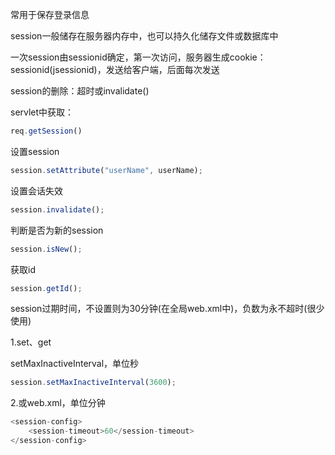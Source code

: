 常用于保存登录信息



session一般储存在服务器内存中，也可以持久化储存文件或数据库中

一次session由sessionid确定，第一次访问，服务器生成cookie：sessionid(jsessionid)，发送给客户端，后面每次发送

session的删除：超时或invalidate()



servlet中获取：

```javascript
req.getSession()
```



设置session

```javascript
session.setAttribute("userName", userName);
```



设置会话失效

```javascript
session.invalidate();
```



判断是否为新的session

```javascript
session.isNew();
```



获取id

```javascript
session.getId();
```



session过期时间，不设置则为30分钟(在全局web.xml中)，负数为永不超时(很少使用)

1.set、get

setMaxInactiveInterval，单位秒

```javascript
session.setMaxInactiveInterval(3600);
```

2.或web.xml，单位分钟

```javascript
<session-config>
	<session-timeout>60</session-timeout>
</session-config>
```

